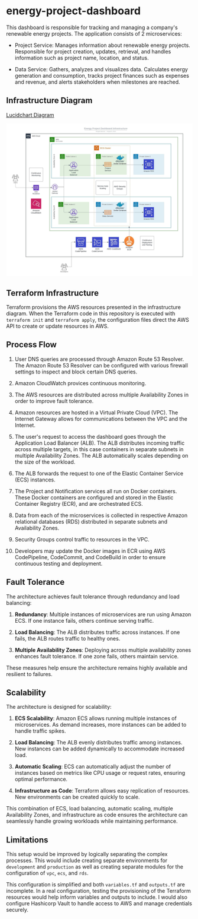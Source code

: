 # energy-project-dashboard

This dashboard is responsible for tracking and managing a company's renewable energy projects. The application consists of 2 microservices:

* Project Service: Manages information about renewable energy projects. Responsible for project creation, updates, retrieval, and handles information such as project name, location, and status.

* Data Service: Gathers, analyzes and visualizes data. Calculates energy generation and consumption, tracks project finances such as expenses and revenue, and alerts stakeholders when milestones are reached.

## Infrastructure Diagram

[Lucidchart Diagram](https://lucid.app/lucidchart/d7b5cec3-4a6b-4558-b598-36adabf8136d/edit?viewport_loc=-1439%2C-802%2C2600%2C1275%2C0_0&invitationId=inv_d858574f-5449-4818-b34b-836710971e54)

![Diagram](<Energy Project Dashboard Infrastructure.jpeg>)

## Terraform Infrastructure

Terraform provisions the AWS resources presented in the infrastructure diagram. When the Terraform code in this repository is executed with `terraform init` and `terraform apply`, the configuration files direct the AWS API to create or update resources in AWS.

## Process Flow

1. User DNS queries are processed through Amazon Route 53 Resolver. The Amazon Route 53 Resolver can be configured with various firewall settings to inspect and block certain DNS queries.

1. Amazon CloudWatch provices continuous monitoring.

1. The AWS resources are distributed across multiple Availability Zones in order to improve fault tolerance.

1. Amazon resources are hosted in a Virtual Private Cloud (VPC). The Internet Gateway allows for communications between the VPC and the Internet.

1. The user's request to access the dashboard goes through the Application Load Balancer (ALB). The ALB distributes incoming traffic across multiple targets, in this case containers in separate subnets in multiple Availability Zones. The ALB automatically scales depending on the size of the workload.

1. The ALB forwards the request to one of the Elastic Container Service (ECS) instances.

1. The Project and Notification services all run on Docker containers. These Docker containers are configured and stored in the Elastic Container Registry (ECR), and are orchestrated ECS.

1. Data from each of the microservices is collected in respective Amazon relational databases (RDS) distributed in separate subnets and Availability Zones.

1. Security Groups control traffic to resources in the VPC.

1. Developers may update the Docker images in ECR using AWS CodePipeline, CodeCommit, and CodeBuild in order to ensure continuous testing and deployment.

## Fault Tolerance

The architecture achieves fault tolerance through redundancy and load balancing:

1. **Redundancy**: Multiple instances of microservices are run using Amazon ECS. If one instance fails, others continue serving traffic.

1. **Load Balancing**: The ALB distributes traffic across instances. If one fails, the ALB routes traffic to healthy ones.

1. **Multiple Availability Zones**: Deploying across multiple availability zones enhances fault tolerance. If one zone fails, others maintain service.

These measures help ensure the architecture remains highly available and resilient to failures.

## Scalability

The architecture is designed for scalability:

1. **ECS Scalability**: Amazon ECS allows running multiple instances of microservices. As demand increases, more instances can be added to handle traffic spikes.

1. **Load Balancing**: The ALB evenly distributes traffic among instances. New instances can be added dynamically to accommodate increased load.

1. **Automatic Scaling**: ECS can automatically adjust the number of instances based on metrics like CPU usage or request rates, ensuring optimal performance.

1. **Infrastructure as Code**: Terraform allows easy replication of resources. New environments can be created quickly to scale.

This combination of ECS, load balancing, automatic scaling, multiple Availability Zones, and infrastructure as code ensures the architecture can seamlessly handle growing workloads while maintaining performance.

## Limitations

This setup would be improved by logically separating the complex processes. This would include creating separate environments for `development` and `production` as well as creating separate modules for the configuration of `vpc`, `ecs`, and `rds`.

This configuration is simplified and both `variables.tf` and `outputs.tf` are incomplete. In a real configuration, testing the provisioning of the Terraform resources would help inform variables and outputs to include. I would also configure Hashicorp Vault to handle access to AWS and manage credentials securely.
